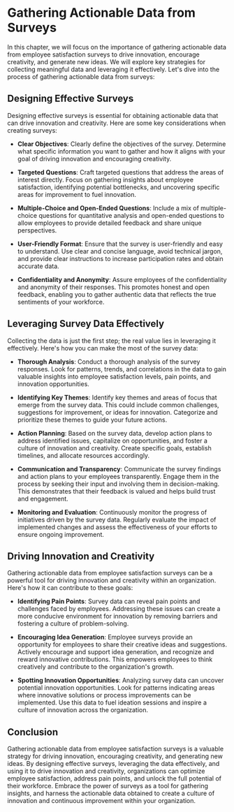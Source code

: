 Gathering Actionable Data from Surveys
===============================================

In this chapter, we will focus on the importance of gathering actionable data from employee satisfaction surveys to drive innovation, encourage creativity, and generate new ideas. We will explore key strategies for collecting meaningful data and leveraging it effectively. Let's dive into the process of gathering actionable data from surveys:

**Designing Effective Surveys**
-------------------------------

Designing effective surveys is essential for obtaining actionable data that can drive innovation and creativity. Here are some key considerations when creating surveys:

* **Clear Objectives**: Clearly define the objectives of the survey. Determine what specific information you want to gather and how it aligns with your goal of driving innovation and encouraging creativity.

* **Targeted Questions**: Craft targeted questions that address the areas of interest directly. Focus on gathering insights about employee satisfaction, identifying potential bottlenecks, and uncovering specific areas for improvement to fuel innovation.

* **Multiple-Choice and Open-Ended Questions**: Include a mix of multiple-choice questions for quantitative analysis and open-ended questions to allow employees to provide detailed feedback and share unique perspectives.

* **User-Friendly Format**: Ensure that the survey is user-friendly and easy to understand. Use clear and concise language, avoid technical jargon, and provide clear instructions to increase participation rates and obtain accurate data.

* **Confidentiality and Anonymity**: Assure employees of the confidentiality and anonymity of their responses. This promotes honest and open feedback, enabling you to gather authentic data that reflects the true sentiments of your workforce.

**Leveraging Survey Data Effectively**
--------------------------------------

Collecting the data is just the first step; the real value lies in leveraging it effectively. Here's how you can make the most of the survey data:

* **Thorough Analysis**: Conduct a thorough analysis of the survey responses. Look for patterns, trends, and correlations in the data to gain valuable insights into employee satisfaction levels, pain points, and innovation opportunities.

* **Identifying Key Themes**: Identify key themes and areas of focus that emerge from the survey data. This could include common challenges, suggestions for improvement, or ideas for innovation. Categorize and prioritize these themes to guide your future actions.

* **Action Planning**: Based on the survey data, develop action plans to address identified issues, capitalize on opportunities, and foster a culture of innovation and creativity. Create specific goals, establish timelines, and allocate resources accordingly.

* **Communication and Transparency**: Communicate the survey findings and action plans to your employees transparently. Engage them in the process by seeking their input and involving them in decision-making. This demonstrates that their feedback is valued and helps build trust and engagement.

* **Monitoring and Evaluation**: Continuously monitor the progress of initiatives driven by the survey data. Regularly evaluate the impact of implemented changes and assess the effectiveness of your efforts to ensure ongoing improvement.

**Driving Innovation and Creativity**
-------------------------------------

Gathering actionable data from employee satisfaction surveys can be a powerful tool for driving innovation and creativity within an organization. Here's how it can contribute to these goals:

* **Identifying Pain Points**: Survey data can reveal pain points and challenges faced by employees. Addressing these issues can create a more conducive environment for innovation by removing barriers and fostering a culture of problem-solving.

* **Encouraging Idea Generation**: Employee surveys provide an opportunity for employees to share their creative ideas and suggestions. Actively encourage and support idea generation, and recognize and reward innovative contributions. This empowers employees to think creatively and contribute to the organization's growth.

* **Spotting Innovation Opportunities**: Analyzing survey data can uncover potential innovation opportunities. Look for patterns indicating areas where innovative solutions or process improvements can be implemented. Use this data to fuel ideation sessions and inspire a culture of innovation across the organization.

**Conclusion**
--------------

Gathering actionable data from employee satisfaction surveys is a valuable strategy for driving innovation, encouraging creativity, and generating new ideas. By designing effective surveys, leveraging the data effectively, and using it to drive innovation and creativity, organizations can optimize employee satisfaction, address pain points, and unlock the full potential of their workforce. Embrace the power of surveys as a tool for gathering insights, and harness the actionable data obtained to create a culture of innovation and continuous improvement within your organization.
